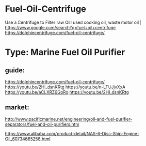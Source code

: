 # Fuel-Oil-Centrifuge
Use a Centrifuge to Filter raw Oil! used cooking oil, waste motor oil | https://www.google.com/search?q=fuel+oil+centrifuge https://dolphincentrifuge.com/fuel-oil-centrifuge/

# Type: Marine Fuel Oil Purifier

## guide:
https://dolphincentrifuge.com/fuel-oil-centrifuge/
https://youtu.be/2HI_dsnKRtg https://youtu.be/n-LTUJjvXxA https://youtu.be/aCLXRZ6GoRo https://youtu.be/2HI_dsnKRtg

## market:
http://www.pacificmarine.net/engineering/oil-and-fuel-purifier-separators/fuel-and-oil-purifiers.htm

https://www.alibaba.com/product-detail/NAS-6-Disc-Ship-Engine-Oil_60734665258.html 
